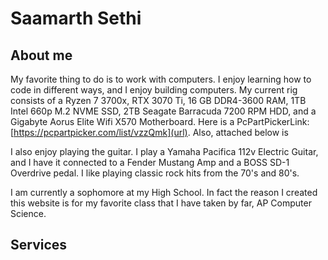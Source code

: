# Saamarth Sethi

## About me
My favorite thing to do is to work with computers. I enjoy learning how to code in different ways, and I enjoy building computers. My current rig consists of a Ryzen 7 3700x, RTX 3070 Ti, 16 GB DDR4-3600 RAM, 1TB Intel 660p M.2 NVME SSD, 2TB Seagate Barracuda 7200 RPM HDD, and a Gigabyte Aorus Elite Wifi X570 Motherboard. Here is a PcPartPickerLink: [https://pcpartpicker.com/list/vzzQmk](url). Also, attached below is 

I also enjoy playing the guitar. I play a Yamaha Pacifica 112v Electric Guitar, and I have it connected to a Fender Mustang Amp and a BOSS SD-1 Overdrive pedal. I like playing classic rock hits from the 70's and 80's. 

I am currently a sophomore at my High School. In fact the reason I created this website is for my favorite class that I have taken by far, AP Computer Science.
## Services


## 
